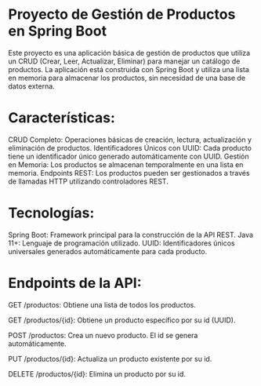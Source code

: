 # **Proyecto de Gestión de Productos en Spring Boot**

Este proyecto es una aplicación básica de gestión de productos que utiliza un CRUD (Crear, Leer, Actualizar, Eliminar) para manejar un catálogo de productos. La aplicación está construida con Spring Boot y utiliza una lista en memoria para almacenar los productos, sin necesidad de una base de datos externa.

# **Características:**
CRUD Completo: Operaciones básicas de creación, lectura, actualización y eliminación de productos.
Identificadores Únicos con UUID: Cada producto tiene un identificador único generado automáticamente con UUID.
Gestión en Memoria: Los productos se almacenan temporalmente en una lista en memoria.
Endpoints REST: Los productos pueden ser gestionados a través de llamadas HTTP utilizando controladores REST.

# **Tecnologías:**
Spring Boot: Framework principal para la construcción de la API REST.
Java 11+: Lenguaje de programación utilizado.
UUID: Identificadores únicos universales generados automáticamente para cada producto.

# **Endpoints de la API:**
GET /productos: Obtiene una lista de todos los productos.

GET /productos/{id}: Obtiene un producto específico por su id (UUID).

POST /productos: Crea un nuevo producto. El id se genera automáticamente.

PUT /productos/{id}: Actualiza un producto existente por su id.

DELETE /productos/{id}: Elimina un producto por su id.
